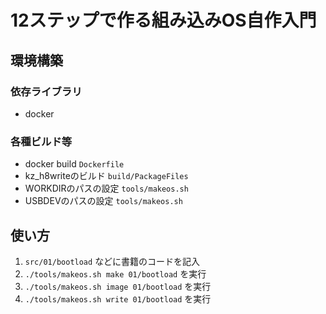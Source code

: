 # 12ステップで作る組み込みOS自作入門

## 環境構築

### 依存ライブラリ

-   docker

### 各種ビルド等

-   docker build `Dockerfile`
-   kz_h8writeのビルド `build/PackageFiles`
-   WORKDIRのパスの設定 `tools/makeos.sh`
-   USBDEVのパスの設定 `tools/makeos.sh`

## 使い方

1.   `src/01/bootload` などに書籍のコードを記入
2.   `./tools/makeos.sh make 01/bootload` を実行
3.   `./tools/makeos.sh image 01/bootload` を実行
4.   `./tools/makeos.sh write 01/bootload` を実行
